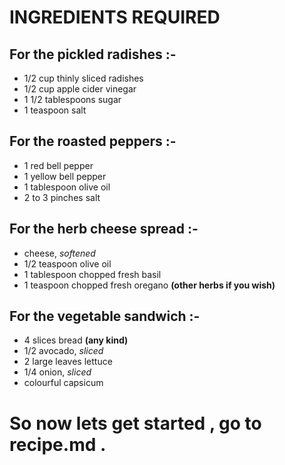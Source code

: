 # INGREDIENTS REQUIRED

## For the pickled radishes :-
* 1/2 cup thinly sliced radishes
* 1/2 cup apple cider vinegar
* 1 1/2 tablespoons sugar
* 1 teaspoon salt

## For the roasted peppers :-
* 1 red bell pepper
* 1 yellow bell pepper
* 1 tablespoon olive oil
* 2 to 3 pinches salt

## For the herb cheese spread :-
- cheese, *softened*
- 1/2 teaspoon olive oil
- 1 tablespoon chopped fresh basil
- 1 teaspoon chopped fresh oregano **(other herbs if you wish)**

## For the vegetable sandwich :-
* 4 slices bread **(any kind)**
* 1/2 avocado, *sliced*
* 2 large leaves lettuce
* 1/4 onion, *sliced*
* colourful capsicum

# So now lets get started , **go to recipe.md** .